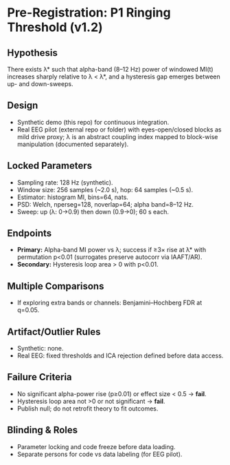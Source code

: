 # Pre-Registration: P1 Ringing Threshold (v1.2)

## Hypothesis
There exists λ* such that alpha-band (8–12 Hz) power of windowed MI(t) increases sharply relative to λ < λ*, and a hysteresis gap emerges between up- and down-sweeps.

## Design
- Synthetic demo (this repo) for continuous integration.
- Real EEG pilot (external repo or folder) with eyes-open/closed blocks as mild drive proxy; λ is an abstract coupling index mapped to block-wise manipulation (documented separately).

## Locked Parameters
- Sampling rate: 128 Hz (synthetic).
- Window size: 256 samples (~2.0 s), hop: 64 samples (~0.5 s).
- Estimator: histogram MI, bins=64, nats.
- PSD: Welch, nperseg=128, noverlap=64; alpha band=8–12 Hz.
- Sweep: up (λ: 0→0.9) then down (0.9→0); 60 s each.

## Endpoints
- **Primary:** Alpha-band MI power vs λ; success if ≥3× rise at λ* with permutation p<0.01 (surrogates preserve autocorr via IAAFT/AR).
- **Secondary:** Hysteresis loop area > 0 with p<0.01.

## Multiple Comparisons
- If exploring extra bands or channels: Benjamini–Hochberg FDR at q=0.05.

## Artifact/Outlier Rules
- Synthetic: none.
- Real EEG: fixed thresholds and ICA rejection defined before data access.

## Failure Criteria
- No significant alpha-power rise (p≥0.01) or effect size < 0.5 → **fail**.
- Hysteresis loop area not >0 or not significant → **fail**.
- Publish null; do not retrofit theory to fit outcomes.

## Blinding & Roles
- Parameter locking and code freeze before data loading.
- Separate persons for code vs data labeling (for EEG pilot).
